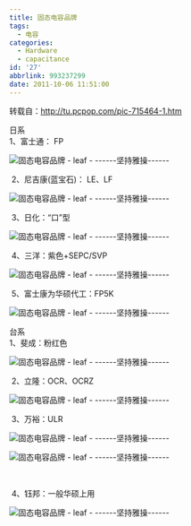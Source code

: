 ```yaml
---
title: 固态电容品牌
tags:
  - 电容
categories:
  - Hardware
  - capacitance
id: '27'
abbrlink: 993237299
date: 2011-10-06 11:51:00
---
```


  
转载自：http://tu.pcpop.com/pic-715464-1.htm  
  
日系  
1、富士通： FP  

![固态电容品牌 - leaf - ------坚持雅操------](http://img2.ph.126.net/SXwSfif1kmaTHxwlMnpgvA==/1151514129740284542.png "固态电容品牌 - leaf - ------坚持雅操------")

 2、尼吉康(蓝宝石)： LE、LF  

![固态电容品牌 - leaf - ------坚持雅操------](http://img2.ph.126.net/4CBHXc7KIfWYzz9xmOeQLw==/66709569497417682.png "固态电容品牌 - leaf - ------坚持雅操------")

 3、日化：“口”型

![固态电容品牌 - leaf - ------坚持雅操------](http://img5.ph.126.net/vEE9iI65kphqqeFIdlQMsg==/2746914297736278855.png "固态电容品牌 - leaf - ------坚持雅操------")

 4、三洋：紫色+SEPC/SVP  

![固态电容品牌 - leaf - ------坚持雅操------](http://img0.ph.126.net/Z6xaYnt-pfvFnMiBFyDeeg==/2575496036919494930.png "固态电容品牌 - leaf - ------坚持雅操------")

 5、富士康为华硕代工：FP5K

![固态电容品牌 - leaf - ------坚持雅操------](http://img8.ph.126.net/iVgQ61AnxCx7nltNTqeddw==/2684989802859937208.png "固态电容品牌 - leaf - ------坚持雅操------")

  
台系  
1、斐成：粉红色  

![固态电容品牌 - leaf - ------坚持雅操------](http://img6.ph.126.net/0YIIX4dN9nAmkRpTyt_Zbg==/1304073567117458726.png "固态电容品牌 - leaf - ------坚持雅操------")

 2、立隆：OCR、OCRZ  

![固态电容品牌 - leaf - ------坚持雅操------](http://img4.ph.126.net/_508R67imRredzmaLpxVrA==/25332747920946034.png "固态电容品牌 - leaf - ------坚持雅操------")

 3、万裕：ULR

![固态电容品牌 - leaf - ------坚持雅操------](http://img3.ph.126.net/dOsdYUk_fhpAIKr2GjswDQ==/2519482516554070253.png "固态电容品牌 - leaf - ------坚持雅操------")  
  

![固态电容品牌 - leaf - ------坚持雅操------](http://img1.ph.126.net/wLPoyPCByMdSuPyRsoBcrQ==/622341173524248611.png "固态电容品牌 - leaf - ------坚持雅操------")

   

 4、钰邦：一般华硕上用

![固态电容品牌 - leaf - ------坚持雅操------](http://img3.ph.126.net/4MwuF-841c900b6DJYZBew==/2519482516554070263.png "固态电容品牌 - leaf - ------坚持雅操------")